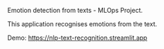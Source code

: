 Emotion detection from texts - MLOps Project.

This application recognises emotions from the text.

Demo: https://nlp-text-recognition.streamlit.app
